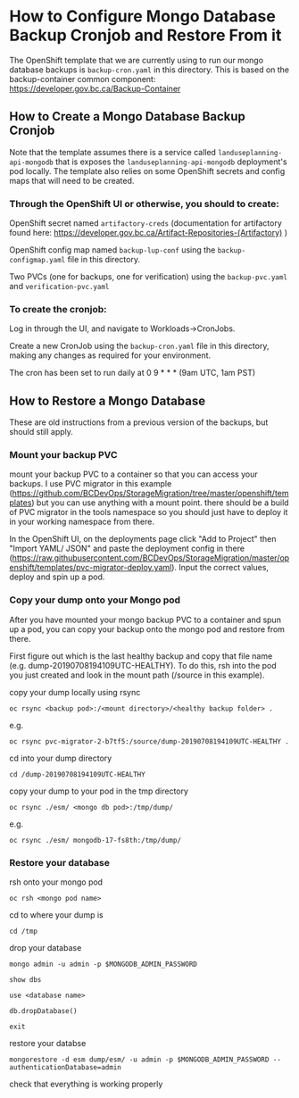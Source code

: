 # How to Configure Mongo Database Backup Cronjob and Restore From it

The OpenShift template that we are currently using to run our mongo database backups is ```backup-cron.yaml``` in this directory.
This is based on the backup-container common component: https://developer.gov.bc.ca/Backup-Container 

## How to Create a Mongo Database Backup Cronjob

Note that the template assumes there is a service called ```landuseplanning-api-mongodb``` that is exposes the ```landuseplanning-api-mongodb``` deployment's pod locally. The template also relies on some OpenShift secrets and config maps that will need to be created.

### Through the OpenShift UI or otherwise, you should to create:

OpenShift secret named ```artifactory-creds``` (documentation for artifactory found here: https://developer.gov.bc.ca/Artifact-Repositories-(Artifactory) )


OpenShift config map named ```backup-lup-conf``` using the ```backup-configmap.yaml``` file in this directory.

Two PVCs (one for backups, one for verification) using the ```backup-pvc.yaml``` and ```verification-pvc.yaml```


### To create the cronjob:

Log in through the UI, and navigate to Workloads->CronJobs.

Create a new CronJob using the ```backup-cron.yaml``` file in this directory, making any changes as required for your environment.

The cron has been set to run daily at 0 9 * * * (9am UTC, 1am PST)

## How to Restore a Mongo Database
These are old instructions from a previous version of the backups, but should still apply.

### Mount your backup PVC

mount your backup PVC to a container so that you can access your backups. I use PVC migrator in this example (https://github.com/BCDevOps/StorageMigration/tree/master/openshift/templates) but you can use anything with a mount point. there should be a build of PVC migrator in the tools namespace so you should just have to deploy it in your working namespace from there.

In the OpenShift UI, on the deployments page click "Add to Project" then "Import YAML/ JSON" and paste the deployment config in there (https://raw.githubusercontent.com/BCDevOps/StorageMigration/master/openshift/templates/pvc-migrator-deploy.yaml). Input the correct values, deploy and spin up a pod.

### Copy your dump onto your Mongo pod

After you have mounted your mongo backup PVC to a container and spun up a pod, you can copy your backup onto the mongo pod and restore from there.

First figure out which is the last healthy backup and copy that file name (e.g. dump-20190708194109UTC-HEALTHY). To do this, rsh into the pod you just created and look in the mount path (/source in this example).


copy your dump locally using rsync
```
oc rsync <backup pod>:/<mount directory>/<healthy backup folder> .
```
e.g.
```
oc rsync pvc-migrator-2-b7tf5:/source/dump-20190708194109UTC-HEALTHY .
```

cd into your dump directory

```
cd /dump-20190708194109UTC-HEALTHY
```

copy your dump to your pod in the tmp directory

```
oc rsync ./esm/ <mongo db pod>:/tmp/dump/
```
e.g.
```
oc rsync ./esm/ mongodb-17-fs8th:/tmp/dump/
```

### Restore your database

rsh onto your mongo pod

```
oc rsh <mongo pod name>
```

cd to where your dump is

```
cd /tmp
```

drop your database

```
mongo admin -u admin -p $MONGODB_ADMIN_PASSWORD
```

```
show dbs
```

```
use <database name>
```

```
db.dropDatabase()
```

```
exit
```

restore your databse

```
mongorestore -d esm dump/esm/ -u admin -p $MONGODB_ADMIN_PASSWORD --authenticationDatabase=admin
```

check that everything is working properly
